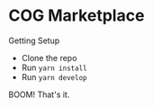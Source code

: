 # COG Marketplace

Getting Setup

- Clone the repo
- Run `yarn install`
- Run `yarn develop`

BOOM! That's it.
